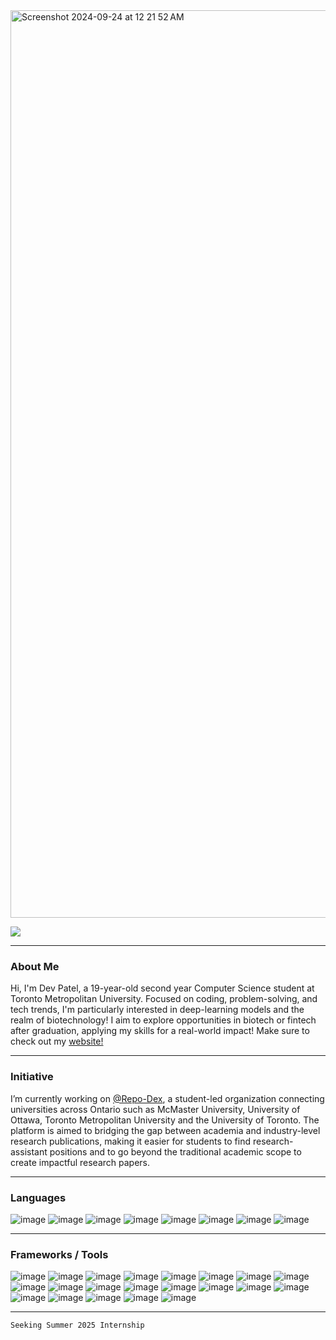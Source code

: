 <img width="1452" alt="Screenshot 2024-09-24 at 12 21 52 AM" src="https://github.com/user-attachments/assets/70cc5234-9f11-4665-a73d-b1440806736e">

![](https://komarev.com/ghpvc/?username=devp19&abbreviated=true&style=for-the-badge&color=20232a)

____
### About Me
Hi, I'm Dev Patel, a 19-year-old second year Computer Science student at Toronto Metropolitan University. Focused on coding, problem-solving, and tech trends, I'm particularly interested in deep-learning models and the realm of biotechnology! I aim to explore opportunities in biotech or fintech after graduation, applying my skills for a real-world impact! Make sure to check out my [website!](https://devp19.com)
___

### Initiative
I’m currently working on [@Repo-Dex](https://github.com/repo-dex), a student-led organization connecting universities across Ontario such as McMaster University, University of Ottawa, Toronto Metropolitan University and the University of Toronto. The platform is aimed to bridging the gap between academia and industry-level research publications, making it easier for students to find research-assistant positions and to go beyond the traditional academic scope to create impactful research papers.

___

### Languages

![image](https://img.shields.io/badge/Python-20232a?style=for-the-badge&logo=python&logoColor=white)
![image](https://img.shields.io/badge/Java-20232a?style=for-the-badge&logo=openjdk&logoColor=white)
![image](https://img.shields.io/badge/JavaScript-20232a?style=for-the-badge&logo=javascript&logoColor=white)
![image](https://img.shields.io/badge/c%23-20232a?style=for-the-badge&logo=csharp&logoColor=white)
![image](https://img.shields.io/badge/C-20232a?style=for-the-badge&logo=c&logoColor=white)
![image](https://img.shields.io/badge/HTML-20232a?style=for-the-badge&logo=html5&logoColor=white)
![image](https://img.shields.io/badge/CSS3-20232a?style=for-the-badge&logo=css3&logoColor=white)
![image](https://img.shields.io/badge/r-20232a?style=for-the-badge&logo=r&logoColor=white)

____

### Frameworks / Tools
![image](https://img.shields.io/badge/React-20232a.svg?&style=for-the-badge&logo=React&logoColor=white)
![image](https://img.shields.io/badge/mysql-20232a?style=for-the-badge&logo=mysql&logoColor=white)
![image](https://img.shields.io/badge/Node%20js-20232a?style=for-the-badge&logo=nodedotjs&logoColor=white)
![image](https://img.shields.io/badge/Jupyter-20232a.svg?&style=for-the-badge&logo=Jupyter&logoColor=white)
![image](https://img.shields.io/badge/npm-20232a?style=for-the-badge&logo=npm&logoColor=white)
![image](https://img.shields.io/badge/Flask-20232a?style=for-the-badge&logo=flask&logoColor=white)
![image](https://img.shields.io/badge/Bootstrap%205-20232a?style=for-the-badge&logo=bootstrap&logoColor=white)
![image](https://img.shields.io/badge/conda-20232a.svg?&style=for-the-badge&logo=anaconda&logoColor=white)
![image](https://img.shields.io/badge/git-20232a.svg?&style=for-the-badge&logo=git&logoColor=white)
![image](https://img.shields.io/badge/Linux-20232a.svg?&style=for-the-badge&logo=linux&logoColor=white)
![image](https://img.shields.io/badge/heroku-20232a.svg?&style=for-the-badge&logo=heroku&logoColor=white)
![image](https://img.shields.io/badge/redis-20232a?style=for-the-badge&logo=redis&logoColor=white)
![image](https://img.shields.io/badge/Render-20232a.svg?&style=for-the-badge&logo=render&logoColor=white)
![image](https://img.shields.io/badge/netlify-20232a.svg?&style=for-the-badge&logo=netlify&logoColor=white)
![image](https://img.shields.io/badge/cloudflare-20232a.svg?&style=for-the-badge&logo=cloudflare&logoColor=white)
![image](https://img.shields.io/badge/Open%20AI-20232a?style=for-the-badge&logo=openai&logoColor=white)
![image](https://img.shields.io/badge/Google%20Cloud-20232a?style=for-the-badge&logo=google-cloud&logoColor=white)
![image](https://img.shields.io/badge/GPT%20Model-20232a?style=for-the-badge&logo=openai&logoColor=white)
![image](https://img.shields.io/badge/Obsidian-20232a?style=for-the-badge&logo=obsidian&logoColor=white)
![image](https://img.shields.io/badge/VSCode-20232a?style=for-the-badge&logo=visual%20studio%20code&logoColor=white)
![image](https://img.shields.io/badge/conda-20232a.svg?&style=for-the-badge&logo=anaconda&logoColor=white)


___

```
Seeking Summer 2025 Internship
```
